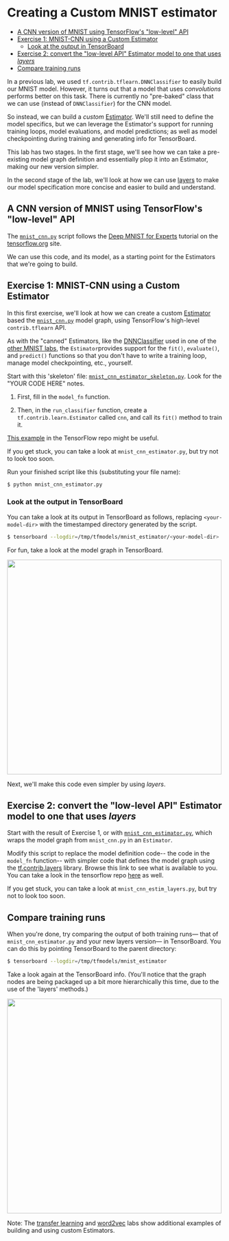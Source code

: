 
# Creating a Custom MNIST estimator

  - [A CNN version of MNIST using TensorFlow's "low-level" API](#a-cnn-version-of-mnist-using-tensorflows-low-level-api)
  - [Exercise 1: MNIST-CNN using a Custom Estimator](#exercise-1-mnist-cnn-using-a-custom-estimator)
    - [Look at the output in TensorBoard](#look-at-the-output-in-tensorboard)
  - [Exercise 2: convert the "low-level API" Estimator model to one that uses *layers*](#exercise-2-convert-the-low-level-api-estimator-model-to-one-that-uses-layers)
  - [Compare training runs](#compare-training-runs)

In a previous lab, we used `tf.contrib.tflearn.DNNClassifier` to easily build our MNIST model.
However, it turns out that a model that uses *convolutions* performs better on this task.  There is currently no "pre-baked" class that we can use (instead of `DNNClassifier`) for the CNN model.

So instead, we can build a *custom* [Estimator](https://www.tensorflow.org/versions/r0.11/api_docs/python/contrib.learn.html#Estimator).  We'll still need to define the model specifics, but we can leverage the Estimator's support for running training loops, model evaluations, and model predictions; as well as model checkpointing during training and generating info for TensorBoard.

This lab has two stages.  In the first stage, we'll see how we can take a pre-existing model graph definition and essentially plop it into an Estimator, making our new version simpler.

In the second stage of the lab, we'll look at how we can use [layers](https://www.tensorflow.org/versions/r0.11/api_docs/python/contrib.layers.html#layers-contrib) to make our model specification more concise and easier to build and understand.

## A CNN version of MNIST using TensorFlow's "low-level" API

The [`mnist_cnn.py`](mnist_cnn.py) script follows the [Deep MNIST for Experts](https://www.tensorflow.org/versions/r0.11/tutorials/mnist/pros/index.html#deep-mnist-for-experts) tutorial on the [tensorflow.org](http://tensorflow.org) site.

We can use this code, and its model, as a starting point for the Estimators that we're going to build.

## Exercise 1: MNIST-CNN using a Custom Estimator

In this first exercise, we'll look at how we can create a custom [Estimator](https://www.tensorflow.org/versions/r0.11/api_docs/python/contrib.learn.html#Estimator) based the [`mnist_cnn.py`](mnist_cnn.py) model graph, using TensorFlow's high-level `contrib.tflearn` API.

As with the "canned" Estimators, like the [DNNClassifier](https://www.tensorflow.org/versions/r0.11/api_docs/python/contrib.learn.html#DNNClassifier) used in one of the [other MNIST labs](../02_README_mnist_tflearn.md), the `Estimator`provides support for the `fit()`, `evaluate()`, and `predict()` functions so that you don't have to write a training loop, manage model checkpointing, etc., yourself.

Start with this 'skeleton' file: [`mnist_cnn_estimator_skeleton.py`](mnist_cnn_estimator_skeleton.py).
Look for the "YOUR CODE HERE" notes.

1. First, fill in the `model_fn` function.

2. Then, in the `run_classifier` function,  create a `tf.contrib.learn.Estimator` called `cnn`, and call its `fit()` method to train it.

[This example](https://github.com/tensorflow/tensorflow/blob/master/tensorflow/examples/tutorials/estimators/abalone.py) in the TensorFlow repo might be useful.

If you get stuck, you can take a look at `mnist_cnn_estimator.py`, but try not to look too soon.

Run your finished script like this (substituting your file name):

```sh
$ python mnist_cnn_estimator.py
```

### Look at the output in TensorBoard

You can take a look at its output in TensorBoard as follows, replacing `<your-model-dir>` with the timestamped directory generated by the script.

```sh
$ tensorboard --logdir=/tmp/tfmodels/mnist_estimator/<your-model-dir>
```

For fun, take a look at the model graph in TensorBoard.

<a href="https://storage.googleapis.com/oscon-tf-workshop-materials/images/mnist_cnn_estim_graph.png" target="_blank"><img src="https://storage.googleapis.com/oscon-tf-workshop-materials/images/mnist_cnn_estim_graph.png" width="500"/></a>

Next, we'll make this code even simpler by using *layers*.

## Exercise 2: convert the "low-level API" Estimator model to one that uses *layers*

Start with the result of Exercise 1, or with [`mnist_cnn_estimator.py`](mnist_cnn_estimator.py), which wraps the model
graph from `mnist_cnn.py` in an `Estimator`.

Modify this script to replace the model definition code-- the code in the `model_fn` function-- with simpler code that defines the model graph using the [tf.contrib.layers](https://www.tensorflow.org/versions/r0.11/api_docs/python/contrib.layers.html#layers-contrib) library.  Browse this link to see what is available to you. You can take a look in the tensorflow repo [here](https://github.com/tensorflow/tensorflow/blob/r0.11/tensorflow/contrib/layers/python/layers/layers.py) as well.

If you get stuck, you can take a look at `mnist_cnn_estim_layers.py`, but try not to look too soon.

## Compare training runs

When you're done, try comparing the output of both training runs— that of `mnist_cnn_estimator.py` and your new layers version— in TensorBoard.  You can do this by pointing TensorBoard to the parent directory:

```sh
$ tensorboard --logdir=/tmp/tfmodels/mnist_estimator
```

Take a look again at the TensorBoard info.  (You'll notice that the graph nodes are being packaged up a bit more hierarchically this time, due to the use of the 'layers' methods.)

<a href="https://storage.googleapis.com/oscon-tf-workshop-materials/images/mnist_cnn_layers_graph.png" target="_blank"><img src="https://storage.googleapis.com/oscon-tf-workshop-materials/images/mnist_cnn_layers_graph.png" width="500"/></a>

Note: The [transfer learning](../../transfer_learning/README.md) and [word2vec](../../word2vec/README.md) labs show additional examples of building and using custom Estimators.
